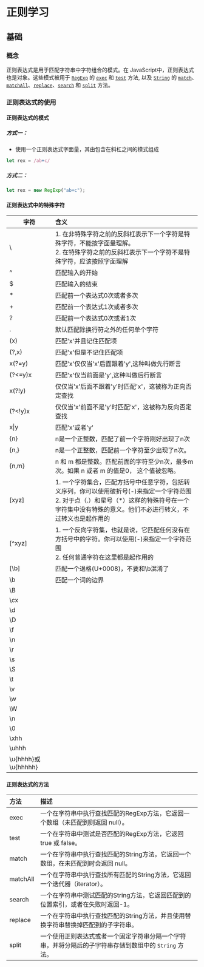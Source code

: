 # 正则学习

## 基础

### 概念

正则表达式是用于匹配字符串中字符组合的模式。在 JavaScript中，正则表达式也是对象。这些模式被用于 [`RegExp`](https://developer.mozilla.org/zh-CN/docs/Web/JavaScript/Reference/Global_Objects/RegExp) 的 [`exec`](https://developer.mozilla.org/zh-CN/docs/Web/JavaScript/Reference/Global_Objects/RegExp/exec) 和 [`test`](https://developer.mozilla.org/zh-CN/docs/Web/JavaScript/Reference/Global_Objects/RegExp/test) 方法, 以及 [`String`](https://developer.mozilla.org/zh-CN/docs/Web/JavaScript/Reference/Global_Objects/String) 的 [`match`](https://developer.mozilla.org/zh-CN/docs/Web/JavaScript/Reference/Global_Objects/String/match)、[`matchAll`](https://developer.mozilla.org/zh-CN/docs/Web/JavaScript/Reference/Global_Objects/String/matchAll)、[`replace`](https://developer.mozilla.org/zh-CN/docs/Web/JavaScript/Reference/Global_Objects/String/replace)、[`search`](https://developer.mozilla.org/zh-CN/docs/Web/JavaScript/Reference/Global_Objects/String/search) 和 [`split`](https://developer.mozilla.org/zh-CN/docs/Web/JavaScript/Reference/Global_Objects/String/split) 方法。



### 正则表达式的使用

#### 正则表达式的模式

##### 方式一：

+ 使用一个正则表达式字面量，其由包含在斜杠之间的模式组成

```js
let rex = /ab+c/
```

##### 方式二：

```js
let rex = new RegExp("ab+c");
```

#### 正则表达式中的特殊字符

| 字符                | 含义                                                         |
| ------------------- | :----------------------------------------------------------- |
| \                   | 1. 在非特殊字符之前的反斜杠表示下一个字符是特殊字符，不能按字面量理解。<br />2. 在特殊字符之前的反斜杠表示下一个字符不是特殊字符，应该按照字面理解 |
| ^                   | 匹配输入的开始                                               |
| $                   | 匹配输入的结束                                               |
| *                   | 匹配前一个表达式0次或者多次                                  |
| +                   | 匹配前一个表达式1次或者多次                                  |
| ?                   | 匹配前一个表达式0次或者1次                                   |
| .                   | 默认匹配除换行符之外的任何单个字符                           |
| (x)                 | 匹配'x'并且记住匹配项                                        |
| (?,x)               | 匹配'x'但是不记住匹配项                                      |
| x(?=y)              | 匹配'x'仅仅当'x'后面跟着'y',这种叫做先行断言                 |
| (?<=y)x             | 匹配'x'仅当前面是'y',这种叫做后行断言                        |
| x(?!y)              | 仅仅当'x'后面不跟着'y'时匹配'x'，这被称为正向否定查找        |
| (?<!y)x             | 仅仅当'x'前面不是'y'时匹配'x'，这被称为反向否定查找          |
| x\|y                | 匹配'x'或者'y'                                               |
| {n}                 | n是一个正整数，匹配了前一个字符刚好出现了n次                 |
| {n,}                | n是一个正整数，匹配前一个字符至少出现了n次。                 |
| {n,m}               | n 和 m 都是整数。匹配前面的字符至少n次，最多m次。如果 n 或者 m 的值是0， 这个值被忽略。 |
| [xyz]               | 1. 一个字符集合，匹配方括号中任意字符，包括转义序列，你可以使用破折号(-)来指定一个字符范围<br />2. 对于点（.）和星号（*）这样的特殊符号在一个字符集中没有特殊的意义。他们不必进行转义，不过转义也是起作用的 |
| [^xyz]              | 1. 一个反向字符集，也就是说，它匹配任何没有在方括号中的字符。你可以使用(-)来指定一个字符范围<br />2. 任何普通字符在这里都是起作用的 |
| [\b]                | 匹配一个退格(U+0008)，不要和\b混淆了                         |
| \b                  | 匹配一个词的边界                                             |
| \B                  |                                                              |
| \cx                 |                                                              |
| \d                  |                                                              |
| \D                  |                                                              |
| \f                  |                                                              |
| \n                  |                                                              |
| \r                  |                                                              |
| \s                  |                                                              |
| \S                  |                                                              |
| \t                  |                                                              |
| \v                  |                                                              |
| \w                  |                                                              |
| \W                  |                                                              |
| \n                  |                                                              |
| \0                  |                                                              |
| \xhh                |                                                              |
| \uhhh               |                                                              |
| \u{hhhh}或\u{hhhhh} |                                                              |

#### 正则表达式的方法

| 方法     | 描述                                                         |
| :------- | :----------------------------------------------------------- |
| exec     | 一个在字符串中执行查找匹配的RegExp方法，它返回一个数组（未匹配到则返回 null）。 |
| test     | 一个在字符串中测试是否匹配的RegExp方法，它返回 true 或 false。 |
| match    | 一个在字符串中执行查找匹配的String方法，它返回一个数组，在未匹配到时会返回 null。 |
| matchAll | 一个在字符串中执行查找所有匹配的String方法，它返回一个迭代器（iterator）。 |
| search   | 一个在字符串中测试匹配的String方法，它返回匹配到的位置索引，或者在失败时返回-1。 |
| replace  | 一个在字符串中执行查找匹配的String方法，并且使用替换字符串替换掉匹配到的子字符串。 |
| split    | 一个使用正则表达式或者一个固定字符串分隔一个字符串，并将分隔后的子字符串存储到数组中的 `String` 方法。 |